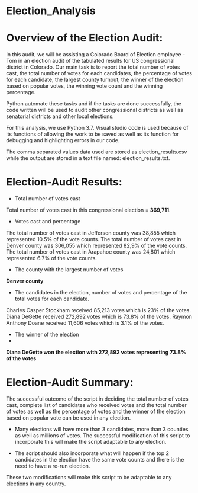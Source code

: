 # Election_Analysis

# Overview of the Election Audit:

In this audit, we will be assisting a Colorado Board of Election employee - Tom in an election audit of the tabulated results for US congressional district in Colorado. Our main task is to report the total number of votes cast, the total number of votes for each candidates, the percentage of votes for each candidate, the largest county turnout, the winner of the election based on popular votes, the winning vote count and the winning percentage.

Python automate these tasks and if the tasks are done successfully, the code written will be used to audit other congressional districts as well as senatorial districts and other local elections.

For this analysis, we use Python 3.7. Visual studio code is used because of its functions of allowing the work to be saved as well as its function for debugging and highlighting errors in our code.

The comma separated values data used are stored as election_results.csv while the output are stored in a text file named: election_results.txt.

# Election-Audit Results:

* Total number of votes cast

Total number of votes cast in this congressional election = **369,711**.

* Votes cast and percentage

The total number of votes cast in Jefferson county was 38,855 which represented 10.5% of the vote counts. The total number of votes cast in Denver county was 306,055 which represented 82,9% of the vote counts. The total number of votes cast in Arapahoe county was 24,801 which represented 6.7% of the vote counts.

* The county with the largest number of votes

**Denver county**

* The candidates in the election, number of votes and percentage of the total votes for each candidate.

Charles Casper Stockham received 85,213 votes which is 23% of the votes. Diana DeGette received 272,892 votes which is 73.8% of the votes. Raymon Anthony Doane received 11,606 votes which is 3.1% of the votes.

* The winner of the election
* 
**Diana DeGette won the election with 272,892 votes representing 73.8% of the votes**

# Election-Audit Summary:

The successful outcome of the script in deciding the total number of votes cast, complete list of candidates who received votes and the total number of votes as well as the percentage of votes and the winner of the election based on popular vote can be used in any election.

* Many elections will have more than 3 candidates, more than 3 counties as well as millions of votes. The successful modification of this script to incorporate this will make the script adaptable to any election.

* The script should also incorporate what will happen if the top 2 candidates in the election have the same vote counts and there is the need to have a re-run election.

These two modifications will make this script to be adaptable to any elections in any country.
